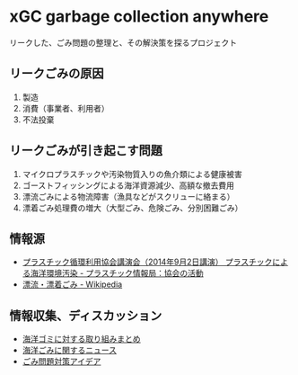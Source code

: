 # xGC garbage collection anywhere

リークした、ごみ問題の整理と、その解決策を探るプロジェクト

## リークごみの原因

1. 製造
2. 消費（事業者、利用者）
3. 不法投棄

## リークごみが引き起こす問題

1. マイクロプラスチックや汚染物質入りの魚介類による健康被害
2. ゴーストフィッシングによる海洋資源減少、高額な撤去費用
3. 漂流ごみによる物流障害（漁具などがスクリューに絡まる）
4. 漂着ごみ処理費の増大（大型ごみ、危険ごみ、分別困難ごみ）

## 情報源

- [プラスチック循環利用協会講演会（2014年9月2日講演） プラスチックによる海洋環境汚染 - プラスチック情報局：協会の活動](https://www.pwmi.or.jp/public/new/201501/index.html)
- [漂流・漂着ごみ - Wikipedia](https://ja.wikipedia.org/wiki/%E6%BC%82%E6%B5%81%E3%83%BB%E6%BC%82%E7%9D%80%E3%81%94%E3%81%BF#:~:text=%E6%BC%82%E6%B5%81%E3%83%BB%E6%BC%82%E7%9D%80%E3%81%94%E3%81%BF%EF%BC%88%E3%81%B2%E3%82%87%E3%81%86,%E3%81%94%E3%81%BF%E3%80%81%E3%83%9E%E3%83%AA%E3%83%B3%E3%83%87%E3%83%96%E3%83%AA%E3%81%A8%E3%82%82%E5%91%BC%E3%81%B0%E3%82%8C%E3%82%8B%E3%80%82)

## 情報収集、ディスカッション

- [海洋ゴミに対する取り組みまとめ](https://github.com/code4fukui/marinedebris/issues/1)
- [海洋ごみに関するニュース](https://github.com/code4fukui/marinedebris/issues/2)
- [ごみ問題対策アイデア](https://github.com/code4fukui/marinedebris/issues/3)

